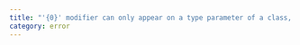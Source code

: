 ```yaml
---
title: "'{0}' modifier can only appear on a type parameter of a class, interface or type alias"
category: error
---
```

